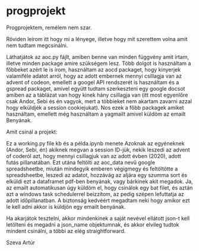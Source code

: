 # progprojekt
Progprojektem, remélem nem szar.

Röviden leírom itt hogy mi a lényege, illetve hogy mit szerettem volna amit nem tudtam megcsinálni.

Láthatjátok az aoc.py fájlt, amiben benne van minden függvény amit írtam, illetve minden package amire szükségem lesz. Több dolgot is használtam a főbbeket azért le is írom, használtam az aocd packaget, hogy kinyerjek valamiféle adatot arról, hogy az adott embernek mennyi csillagja van az advent of codeon, emellett a googel API rendszerét is használtam és a gspread packaget, amivel együtt tudtam szerkeszteni egy google docsot amiben az a táblázat van hogy kinek hány csillagja van (itt most egyenlőre csak Andor, Sebi és én vagyok, mert a többieket nem akartam zavarni azzal hogy elküldjék a session cookiejukat). Nos ezek a főbb packagek amiket használtam, emellett még használtam a yagmailt amivel küldöm az emailt Benyának.

Amit csinál a projekt:

Ez a working.py file kb és a példa.ipynb menete
Azoknak az egyéneknek (Andor, Sebi, én) akiknek megvan a session ID-jük, nekik leszedi az advent of coderól azt, hogy mennyi csillagjuk van az adott évben (2020), adott futás pillanatában. Ezt utána feltölti az aoc_data nevű google spreadsheetbe, miután mindegyik emberen végigmegy és feltöltötte a spreadsheetbe, leszedi az adatot, hozzávág az aljára egy szumma sort és elküldi ezt a dataframet pdf-ben benyának, vagy bárkinek akit megadok. Ja, az emailt automatikusan úgy küldöm el, hogy csinálok egy bat filet, és aztán azt a windows task schedulerrel beizzítom, az pedig szépen lefuttatja az adott időpillanatban. A biztonság kedvéért megadtam neki hogy amikor ezt le kell adni akkor is küldjön egy emailt benyának.

Ha akarjátok tesztelni, akkor mindenkinek a saját nevével ellátott json-t kell letölteni és megadni a json_name objektumnak, és akkor elvileg tudtok mindent csinálni, a többi az elég straightforward.

Szeva
Artúr
